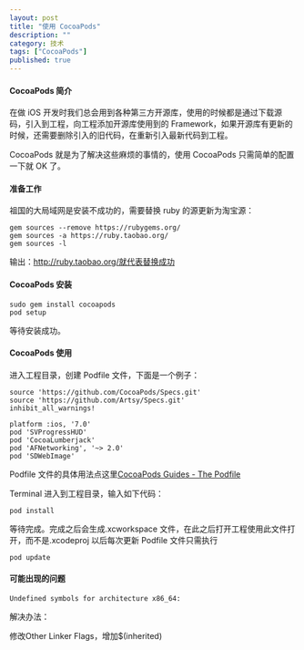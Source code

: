 ```yaml
---
layout: post
title: "使用 CocoaPods"
description: ""
category: 技术
tags: ["CocoaPods"]
published: true
---
```


#### CocoaPods 简介 ####

在做 iOS 开发时我们总会用到各种第三方开源库，使用的时候都是通过下载源码，引入到工程，向工程添加开源库使用到的 Framework，如果开源库有更新的时候，还需要删除引入的旧代码，在重新引入最新代码到工程。

CocoaPods 就是为了解决这些麻烦的事情的，使用 CocoaPods 只需简单的配置一下就 OK 了。

#### 准备工作 ####

祖国的大局域网是安装不成功的，需要替换 ruby 的源更新为淘宝源：

<pre><code class="language-bash">gem sources --remove https://rubygems.org/
gem sources -a https://ruby.taobao.org/
gem sources -l</code></pre>

输出：http://ruby.taobao.org/就代表替换成功

#### CocoaPods 安装 ####

<pre><code class="language-bash">sudo gem install cocoapods
pod setup</code></pre>

等待安装成功。

#### CocoaPods 使用 ####

进入工程目录，创建 Podfile 文件，下面是一个例子：

<pre><code class="language-bash">source 'https://github.com/CocoaPods/Specs.git'
source 'https://github.com/Artsy/Specs.git'
inhibit_all_warnings!

platform :ios, '7.0'
pod 'SVProgressHUD'
pod 'CocoaLumberjack'
pod 'AFNetworking', '~> 2.0'
pod 'SDWebImage'</code></pre>

Podfile 文件的具体用法点这里[CocoaPods Guides - The Podfile](http://guides.cocoapods.org/using/the-podfile.html)

Terminal 进入到工程目录，输入如下代码：

<pre><code class="language-bash">pod install</code></pre>

等待完成。完成之后会生成.xcworkspace 文件，在此之后打开工程使用此文件打开，而不是.xcodeproj 以后每次更新 Podfile 文件只需执行

<pre><code class="language-bash">pod update</code></pre>

#### 可能出现的问题 ####

`Undefined symbols for architecture x86_64:`

解决办法：

修改Other Linker Flags，增加$(inherited)

